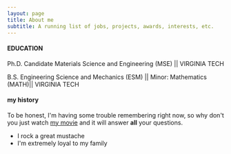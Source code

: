 ```yaml
---
layout: page
title: About me
subtitle: A running list of jobs, projects, awards, interests, etc.
---
```


#### EDUCATION

Ph.D. Candidate Materials Science and Engineering (MSE) 
|| VIRGINIA TECH		

B.S. Engineering Science and Mechanics (ESM) ||
Minor: Mathematics (MATH)||
VIRGINIA TECH	 		

#### my history

To be honest, I'm having some trouble remembering right now, so why don't you just watch [my movie](http://en.wikipedia.org/wiki/The_Princess_Bride_%28film%29) and it will answer **all** your questions.



- I rock a great mustache
- I'm extremely loyal to my family
